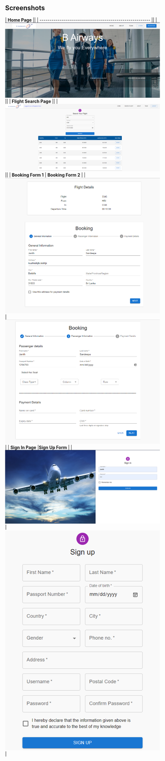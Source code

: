 ## Screenshots

| **Home Page**                                            ||
| -------------------------------------------------------- ||
| ![Home Page](./Homepage.png)                             ||
| **Flight Search Page**                                             ||
|![Flight Search Page](./Search_Flight.png)                         ||
| **Booking Form 1**                                       | **Booking Form 2**                                                 |
| ![Booking Page](./Booking_page_1.png)                    | ![Booking Page](./Booking_page_2.png)                              |
| **Sign In Page**                                         |**Sign Up Form**                                                    |
| ![Sign In Page](./SignIn_page.png)                       |   ![Sign Up Form](./SignUp_Form.png)                               | 
